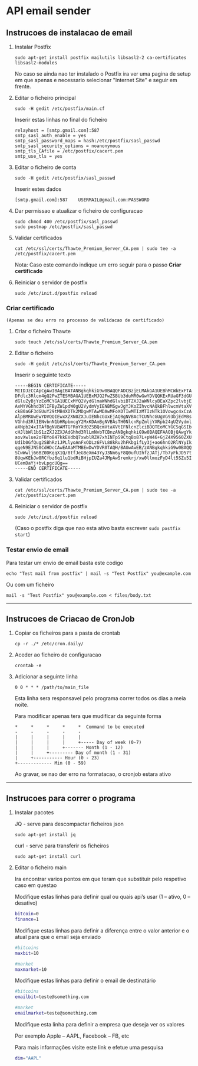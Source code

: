 # API email sender

## Instrucoes de instalacao de email

1. Instalar Postfix

    ```sudo apt-get install postfix mailutils libsasl2-2 ca-certificates libsasl2-modules```

   No caso se ainda nao ter instalado o Postfix ira ver uma pagina de setup em que apenas e necessario selecionar "Internet Site" e seguir em frente.

2. Editar o ficheiro principal

    ```sudo -H gedit /etc/postfix/main.cf```

    Inserir estas linhas no final do ficheiro

    ```
    relayhost = [smtp.gmail.com]:587
    smtp_sasl_auth_enable = yes
    smtp_sasl_password_maps = hash:/etc/postfix/sasl_passwd
    smtp_sasl_security_options = noanonymous
    smtp_tls_CAfile = /etc/postfix/cacert.pem
    smtp_use_tls = yes
    ``` 

3. Editar o ficheiro de conta

    ```sudo -H gedit /etc/postfix/sasl_passwd```

    Inserir estes dados

    ```[smtp.gmail.com]:587    USERMAIL@gmail.com:PASSWORD```

4. Dar permissao e atualizar o ficheiro de configuracao

    ```
    sudo chmod 400 /etc/postfix/sasl_passwd
    sudo postmap /etc/postfix/sasl_passwd
      ```

5. Validar certificados

    ```cat /etc/ssl/certs/Thawte_Premium_Server_CA.pem | sudo tee -a /etc/postfix/cacert.pem```

    Nota: Caso este comando indique um erro seguir para o passo **Criar certificado**

6. Reiniciar o servidor de postfix

    ```sudo /etc/init.d/postfix reload```


### Criar certificado
    (Apenas se deu erro no processo de validacao de certificado)

1. Criar o ficheiro Thawte

    ```sudo touch /etc/ssl/certs/Thawte_Premium_Server_CA.pem```

2. Editar o ficheiro

    ```sudo -H gedit /etc/ssl/certs/Thawte_Premium_Server_CA.pem```

    Inserir o seguinte texto

    ```
    -----BEGIN CERTIFICATE-----
    MIIDJzCCApCgAwIBAgIBATANBgkqhkiG9w0BAQQFADCBzjELMAkGA1UEBhMCWkExFTATBgNVBAgT
    DFdlc3Rlcm4gQ2FwZTESMBAGA1UEBxMJQ2FwZSBUb3duMR0wGwYDVQQKExRUaGF3dGUgQ29uc3Vs
    dGluZyBjYzEoMCYGA1UECxMfQ2VydGlmaWNhdGlvbiBTZXJ2aWNlcyBEaXZpc2lvbjEhMB8GA1UE
    AxMYVGhhd3RlIFByZW1pdW0gU2VydmVyIENBMSgwJgYJKoZIhvcNAQkBFhlwcmVtaXVtLXNlcnZl
    ckB0aGF3dGUuY29tMB4XDTk2MDgwMTAwMDAwMFoXDTIwMTIzMTIzNTk1OVowgc4xCzAJBgNVBAYT
    AlpBMRUwEwYDVQQIEwxXZXN0ZXJuIENhcGUxEjAQBgNVBAcTCUNhcGUgVG93bjEdMBsGA1UEChMU
    VGhhd3RlIENvbnN1bHRpbmcgY2MxKDAmBgNVBAsTH0NlcnRpZmljYXRpb24gU2VydmljZXMgRGl2
    aXNpb24xITAfBgNVBAMTGFRoYXd0ZSBQcmVtaXVtIFNlcnZlciBDQTEoMCYGCSqGSIb3DQEJARYZ
    cHJlbWl1bS1zZXJ2ZXJAdGhhd3RlLmNvbTCBnzANBgkqhkiG9w0BAQEFAAOBjQAwgYkCgYEA0jY2
    aovXwlue2oFBYo847kkEVdbQ7xwblRZH7xhINTpS9CtqBo87L+pW46+GjZ4X9560ZXUCTe/LCaIh
    Udib0GfQug2SBhRz1JPLlyoAnFxODLz6FVL88kRu2hFKbgifLy3j+ao6hnO2RlNYyIkFvYMRuHM/
    qgeN9EJN50CdHDcCAwEAAaMTMBEwDwYDVR0TAQH/BAUwAwEB/zANBgkqhkiG9w0BAQQFAAOBgQAm
    SCwWwlj66BZ0DKqqX1Q/8tfJeGBeXm43YyJ3Nn6yF8Q0ufUIhfzJATj/Tb7yFkJD57taRvvBxhEf
    8UqwKEbJw8RCfbz6q1lu1bdRiBHjpIUZa4JMpAwSremkrj/xw0llmozFyD4lt5SZu5IycQfwhl7t
    UCemDaYj+bvLpgcUQg==
    -----END CERTIFICATE-----
    ```

3. Validar certificados

     ```cat /etc/ssl/certs/Thawte_Premium_Server_CA.pem | sudo tee -a /etc/postfix/cacert.pem```

4. Reiniciar o servidor de postfix

    ```sudo /etc/init.d/postfix reload```

    (Caso o postfix diga que nao esta ativo basta escrever ```sudo postfix start```)


### Testar envio de email

Para testar um envio de email basta este codigo

```echo "Test mail from postfix" | mail -s "Test Postfix" you@example.com```

Ou com um ficheiro

```mail -s "Test Postfix" you@example.com < files/body.txt```

___

## Instrucoes de Criacao de CronJob

1. Copiar os ficheiros para a pasta de crontab

    ```cp -r ./* /etc/cron.daily/```

2. Aceder ao ficheiro de configuracao

    ```crontab -e```

3. Adicionar a seguinte linha

    ```0 0 * * * /path/to/main_file```

    Esta linha sera responsavel pelo programa correr todos os dias a meia noite.

    Para modificar apenas tera que mudificar da seguinte forma

    ```
    *     *     *     *     *  Command to be executed 
    -     -     -     -     - 
    |     |     |     |     | 
    |     |     |     |     +----- Day of week (0-7) 
    |     |     |     +------- Month (1 - 12) 
    |     |     +--------- Day of month (1 - 31) 
    |     +----------- Hour (0 - 23) 
    +------------- Min (0 - 59) 
    ```

    Ao gravar, se nao der erro na formatacao, o cronjob estara ativo


___

## Instrucoes para correr o programa

1. Instalar pacotes 

    JQ - serve para descompactar ficheiros json

    ```sudo apt-get install jq```

    curl - serve para transferir os ficheiros
    
    ```sudo apt-get install curl```

2. Editar o ficheiro main

    Ira encontrar varios pontos em que teram que substituir pelo respetivo caso em questao


    Modifique estas linhas para definir qual ou quais api’s usar (1 – ativo, 0 – desativo)
    ```bash
    bitcoin=0
    finance=1
    ```

    Modifique estas linhas para definir a diferença entre o valor anterior e o atual para que o email seja enviado
    ```bash
    #bitcoins
    maxbit=10

    #market
    maxmarket=10
    ```

    Modifique estas linhas para definir o email de destinatário
    ```bash
    #bitcoins
    emailbit=teste@something.com

    #market
    emailmarket=teste@something.com
    ```

    Modifique esta linha para definir a empresa que deseja ver os valores

    Por exemplo Apple – AAPL, Facebook – FB, etc

    Para mais informações visite este link e efetue uma pesquisa

    ```bash
    dim="AAPL"
    ```
